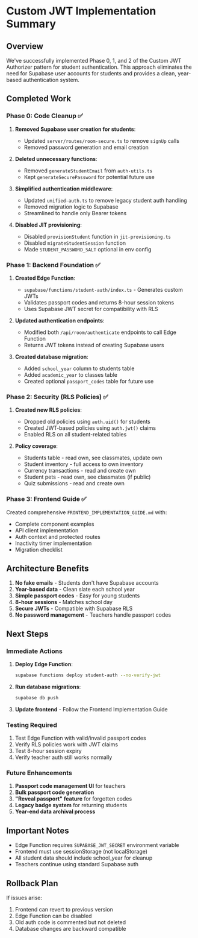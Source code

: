 # Custom JWT Implementation Summary

## Overview

We've successfully implemented Phase 0, 1, and 2 of the Custom JWT Authorizer pattern for student authentication. This approach eliminates the need for Supabase user accounts for students and provides a clean, year-based authentication system.

## Completed Work

### Phase 0: Code Cleanup ✅

1. **Removed Supabase user creation for students**:
   - Updated `server/routes/room-secure.ts` to remove `signUp` calls
   - Removed password generation and email creation

2. **Deleted unnecessary functions**:
   - Removed `generateStudentEmail` from `auth-utils.ts`
   - Kept `generateSecurePassword` for potential future use

3. **Simplified authentication middleware**:
   - Updated `unified-auth.ts` to remove legacy student auth handling
   - Removed migration logic to Supabase
   - Streamlined to handle only Bearer tokens

4. **Disabled JIT provisioning**:
   - Disabled `provisionStudent` function in `jit-provisioning.ts`
   - Disabled `migrateStudentSession` function
   - Made `STUDENT_PASSWORD_SALT` optional in env config

### Phase 1: Backend Foundation ✅

1. **Created Edge Function**:
   - `supabase/functions/student-auth/index.ts` - Generates custom JWTs
   - Validates passport codes and returns 8-hour session tokens
   - Uses Supabase JWT secret for compatibility with RLS

2. **Updated authentication endpoints**:
   - Modified both `/api/room/authenticate` endpoints to call Edge Function
   - Returns JWT tokens instead of creating Supabase users

3. **Created database migration**:
   - Added `school_year` column to students table
   - Added `academic_year` to classes table
   - Created optional `passport_codes` table for future use

### Phase 2: Security (RLS Policies) ✅

1. **Created new RLS policies**:
   - Dropped old policies using `auth.uid()` for students
   - Created JWT-based policies using `auth.jwt()` claims
   - Enabled RLS on all student-related tables

2. **Policy coverage**:
   - Students table - read own, see classmates, update own
   - Student inventory - full access to own inventory
   - Currency transactions - read and create own
   - Student pets - read own, see classmates (if public)
   - Quiz submissions - read and create own

### Phase 3: Frontend Guide ✅

Created comprehensive `FRONTEND_IMPLEMENTATION_GUIDE.md` with:
- Complete component examples
- API client implementation
- Auth context and protected routes
- Inactivity timer implementation
- Migration checklist

## Architecture Benefits

1. **No fake emails** - Students don't have Supabase accounts
2. **Year-based data** - Clean slate each school year
3. **Simple passport codes** - Easy for young students
4. **8-hour sessions** - Matches school day
5. **Secure JWTs** - Compatible with Supabase RLS
6. **No password management** - Teachers handle passport codes

## Next Steps

### Immediate Actions

1. **Deploy Edge Function**:
   ```bash
   supabase functions deploy student-auth --no-verify-jwt
   ```

2. **Run database migrations**:
   ```bash
   supabase db push
   ```

3. **Update frontend** - Follow the Frontend Implementation Guide

### Testing Required

1. Test Edge Function with valid/invalid passport codes
2. Verify RLS policies work with JWT claims
3. Test 8-hour session expiry
4. Verify teacher auth still works normally

### Future Enhancements

1. **Passport code management UI** for teachers
2. **Bulk passport code generation**
3. **"Reveal passport" feature** for forgotten codes
4. **Legacy badge system** for returning students
5. **Year-end data archival process**

## Important Notes

- Edge Function requires `SUPABASE_JWT_SECRET` environment variable
- Frontend must use sessionStorage (not localStorage)
- All student data should include school_year for cleanup
- Teachers continue using standard Supabase auth

## Rollback Plan

If issues arise:
1. Frontend can revert to previous version
2. Edge Function can be disabled
3. Old auth code is commented but not deleted
4. Database changes are backward compatible